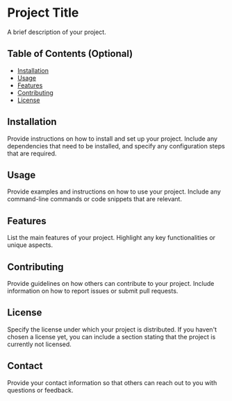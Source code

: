 # Project Title

A brief description of your project.

## Table of Contents (Optional)

- [Installation](#installation)
- [Usage](#usage)
- [Features](#features)
- [Contributing](#contributing)
- [License](#license)

## Installation

Provide instructions on how to install and set up your project. Include any dependencies that need to be installed, and specify any configuration steps that are required.

## Usage

Provide examples and instructions on how to use your project. Include any command-line commands or code snippets that are relevant.

## Features

List the main features of your project. Highlight any key functionalities or unique aspects.

## Contributing

Provide guidelines on how others can contribute to your project. Include information on how to report issues or submit pull requests.

## License

Specify the license under which your project is distributed. If you haven't chosen a license yet, you can include a section stating that the project is currently not licensed.

## Contact

Provide your contact information so that others can reach out to you with questions or feedback.
